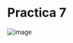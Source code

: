 # Practica 7
![image](https://github.com/Carlos-DanielCardenas/Practica-7/assets/148377835/5cac1fe7-d40b-4e9b-be7c-781d1fe55b78)
